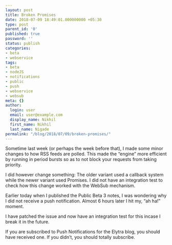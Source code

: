 ```yaml
---
layout: post
title: Broken Promises
date: 2018-07-09 18:49:01.000000000 +05:30
type: post
parent_id: '0'
published: true
password: ''
status: publish
categories:
- beta
- webservice
tags:
- beta
- nodeJS
- notifications
- public
- push
- webservice
- websub
meta: {}
author:
  login: user
  email: user@example.com
  display_name: Nikhil
  first_name: Nikhil
  last_name: Nigade
permalink: "/blog/2018/07/09/broken-promises/"
---
```

<p>Sometime last week (or perhaps the week before that), I made some minor changes to how RSS feeds are polled. This made the “engine” more efficient by running in period bursts so as to not block your requests from taking priority. </p>
<p>I did however change something: The older variant used a callback system while the newer variant used Promises. I did not have an integration test to check how this change worked with the WebSub mechanism. </p>
<p>Earlier today when I published the Public Beta 3 notes, I was wondering why I did not receive a push notification. Almost 6 hours later I hit my, “ah ha!” moment. </p>
<p>I have patched the issue and now have an integration test for this incase I break it in the future. </p>
<p>If you are subscribed to Push Notifications for the Elytra blog, you should have received one. If you didn’t, you should totally subscribe. </p>

